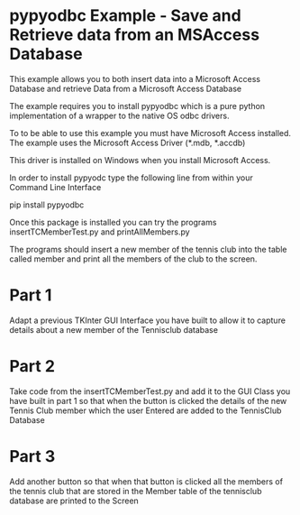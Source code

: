 # pypyodbc Example - Save and Retrieve data from an MSAccess Database

This example allows you to both insert data into a Microsoft Access Database and retrieve Data from a Microsoft Access Database

The example requires you to install pypyodbc which is a pure python implementation of a wrapper to the native OS odbc drivers.

To to be able to use this example you must have Microsoft Access installed. The example uses the Microsoft Access Driver (*.mdb, *.accdb) 

This driver is installed on Windows when you install Microsoft Access.

In order to install pypyodc type the following line from within your Command Line Interface

pip install pypyodbc

Once this package is installed you can try the programs insertTCMemberTest.py and printAllMembers.py

The programs should insert a new member of the tennis club into the table called member and print all the members of the club to the screen.

# Part 1

Adapt a previous TKInter GUI Interface you have built to allow it to capture details about a new member of the Tennisclub database

# Part 2

Take code from the insertTCMemberTest.py and add it to the GUI Class you have built in part 1 so that when the button is clicked the details of the new Tennis Club member which the user Entered are added to the TennisClub Database

# Part 3

Add another button so that when that button is clicked all the members of the tennis club that are stored in the Member table of the tennisclub database are printed to the Screen


